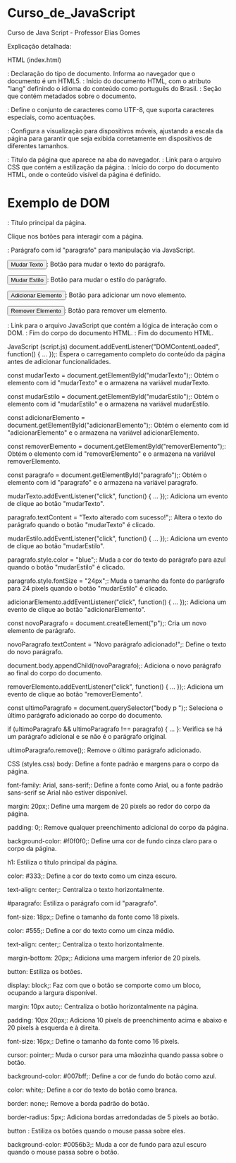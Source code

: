 # Curso_de_JavaScript
Curso de Java Script - Professor Elias Gomes

Explicação detalhada:

HTML (index.html)
<!DOCTYPE html>: Declaração do tipo de documento. Informa ao navegador que o documento é um HTML5.

<html lang="pt-br">: Início do documento HTML, com o atributo "lang" definindo o idioma do conteúdo como português do Brasil.

<head>: Seção que contém metadados sobre o documento.

<meta charset="UTF-8">: Define o conjunto de caracteres como UTF-8, que suporta caracteres especiais, como acentuações.

<meta name="viewport" content="width=device-width, initial-scale=1.0">: Configura a visualização para dispositivos móveis, ajustando a escala da página para garantir que seja exibida corretamente em dispositivos de diferentes tamanhos.

<title>Exemplo de DOM</title>: Título da página que aparece na aba do navegador.

<link rel="stylesheet" href="styles.css">: Link para o arquivo CSS que contém a estilização da página.

<body>: Início do corpo do documento HTML, onde o conteúdo visível da página é definido.

<h1>Exemplo de DOM</h1>: Título principal da página.

<p id="paragrafo">Clique nos botões para interagir com a página.</p>: Parágrafo com id "paragrafo" para manipulação via JavaScript.

<button id="mudarTexto">Mudar Texto</button>: Botão para mudar o texto do parágrafo.

<button id="mudarEstilo">Mudar Estilo</button>: Botão para mudar o estilo do parágrafo.

<button id="adicionarElemento">Adicionar Elemento</button>: Botão para adicionar um novo elemento.

<button id="removerElemento">Remover Elemento</button>: Botão para remover um elemento.

<script src="script.js"></script>: Link para o arquivo JavaScript que contém a lógica de interação com o DOM.

</body>: Fim do corpo do documento HTML.

</html>: Fim do documento HTML.

JavaScript (script.js)
document.addEventListener("DOMContentLoaded", function() { ... });: Espera o carregamento completo do conteúdo da página antes de adicionar funcionalidades.

const mudarTexto = document.getElementById("mudarTexto");: Obtém o elemento com id "mudarTexto" e o armazena na variável mudarTexto.

const mudarEstilo = document.getElementById("mudarEstilo");: Obtém o elemento com id "mudarEstilo" e o armazena na variável mudarEstilo.

const adicionarElemento = document.getElementById("adicionarElemento");: Obtém o elemento com id "adicionarElemento" e o armazena na variável adicionarElemento.

const removerElemento = document.getElementById("removerElemento");: Obtém o elemento com id "removerElemento" e o armazena na variável removerElemento.

const paragrafo = document.getElementById("paragrafo");: Obtém o elemento com id "paragrafo" e o armazena na variável paragrafo.

mudarTexto.addEventListener("click", function() { ... });: Adiciona um evento de clique ao botão "mudarTexto".

paragrafo.textContent = "Texto alterado com sucesso!";: Altera o texto do parágrafo quando o botão "mudarTexto" é clicado.

mudarEstilo.addEventListener("click", function() { ... });: Adiciona um evento de clique ao botão "mudarEstilo".

paragrafo.style.color = "blue";: Muda a cor do texto do parágrafo para azul quando o botão "mudarEstilo" é clicado.

paragrafo.style.fontSize = "24px";: Muda o tamanho da fonte do parágrafo para 24 pixels quando o botão "mudarEstilo" é clicado.

adicionarElemento.addEventListener("click", function() { ... });: Adiciona um evento de clique ao botão "adicionarElemento".

const novoParagrafo = document.createElement("p");: Cria um novo elemento de parágrafo.

novoParagrafo.textContent = "Novo parágrafo adicionado!";: Define o texto do novo parágrafo.

document.body.appendChild(novoParagrafo);: Adiciona o novo parágrafo ao final do corpo do documento.

removerElemento.addEventListener("click", function() { ... });: Adiciona um evento de clique ao botão "removerElemento".

const ultimoParagrafo = document.querySelector("body p
");: Seleciona o último parágrafo adicionado ao corpo do documento.

if (ultimoParagrafo && ultimoParagrafo !== paragrafo) { ... }: Verifica se há um parágrafo adicional e se não é o parágrafo original.

ultimoParagrafo.remove();: Remove o último parágrafo adicionado.

CSS (styles.css)
body: Define a fonte padrão e margens para o corpo da página.

font-family: Arial, sans-serif;: Define a fonte como Arial, ou a fonte padrão sans-serif se Arial não estiver disponível.

margin: 20px;: Define uma margem de 20 pixels ao redor do corpo da página.

padding: 0;: Remove qualquer preenchimento adicional do corpo da página.

background-color: #f0f0f0;: Define uma cor de fundo cinza claro para o corpo da página.

h1: Estiliza o título principal da página.

color: #333;: Define a cor do texto como um cinza escuro.

text-align: center;: Centraliza o texto horizontalmente.

#paragrafo: Estiliza o parágrafo com id "paragrafo".

font-size: 18px;: Define o tamanho da fonte como 18 pixels.

color: #555;: Define a cor do texto como um cinza médio.

text-align: center;: Centraliza o texto horizontalmente.

margin-bottom: 20px;: Adiciona uma margem inferior de 20 pixels.

button: Estiliza os botões.

display: block;: Faz com que o botão se comporte como um bloco, ocupando a largura disponível.

margin: 10px auto;: Centraliza o botão horizontalmente na página.

padding: 10px 20px;: Adiciona 10 pixels de preenchimento acima e abaixo e 20 pixels à esquerda e à direita.

font-size: 16px;: Define o tamanho da fonte como 16 pixels.

cursor: pointer;: Muda o cursor para uma mãozinha quando passa sobre o botão.

background-color: #007bff;: Define a cor de fundo do botão como azul.

color: white;: Define a cor do texto do botão como branca.

border: none;: Remove a borda padrão do botão.

border-radius: 5px;: Adiciona bordas arredondadas de 5 pixels ao botão.

button
: Estiliza os botões quando o mouse passa sobre eles.

background-color: #0056b3;: Muda a cor de fundo para azul escuro quando o mouse passa sobre o botão.